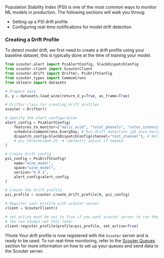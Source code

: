 Population Stability Index (PSI) is one of the most common ways to monitor ML models in production. The following sections will walk you throug:

- Setting up a PSI drift profile
- Configuring real-time notifications for model drift detection

### Creating a Drift Profile
To detect model drift, we first need to create a drift profile using your baseline dataset, this is typically done at the time of training your model.
```python
from scouter.alert import PsiAlertConfig, SlackDispatchConfig
from scouter.client import ScouterClient
from scouter.drift import Drifter, PsiDriftConfig
from scouter.types import CommonCrons
from sklearn import datasets

# Prepare data
X, y = datasets.load_wine(return_X_y=True, as_frame=True)

# Drifter class for creating drift profiles
scouter = Drifter()

# Specify the alert configuration
alert_config = PsiAlertConfig(
    features_to_monitor=["malic_acid", "total_phenols", "color_intensity"], # Defaults to all features if left empty
    schedule=CommonCrons.EveryDay, # Run drift detection job once daily
    dispatch_config=SlackDispatchConfig(channel="test_channel"), # Notify my team Slack channel if drift is detected
    # psi_threshold=0.25  # (default) adjust if needed
)

# Create drift config
psi_config = PsiDriftConfig(
    name="wine_model",
    space="wine_model",
    version="0.0.1",
    alert_config=alert_config
)

# Create the drift profile
psi_profile = scouter.create_drift_profile(X, psi_config)

# Register your profile with scouter server
client = ScouterClient()

# set_active must be set to True if you want scouter server to run the drift detection job
# You can always set this later
client.register_profile(profile=psi_profile, set_active=True)
```

!!!note
    Your drift profile is now registered with the `Scouter` server and is ready to be used. To run real-time monitoring, refer to the [Scouter Queues](#) section for more information on how to set up your queues and send data to the Scouter server.